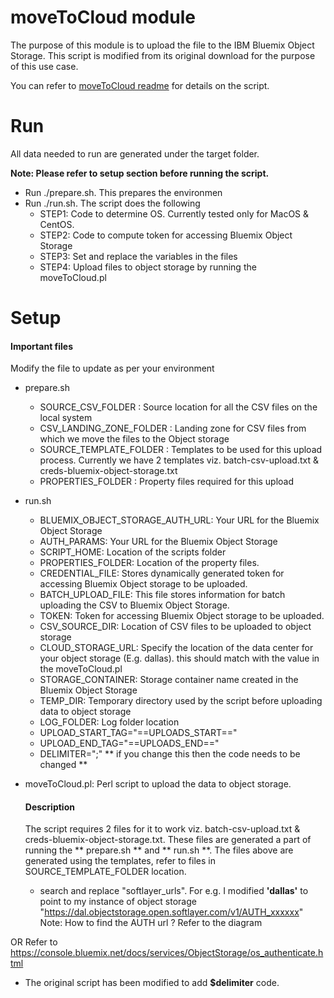 
# moveToCloud module
The purpose of this module is to upload the file to the IBM Bluemix Object Storage. This script is modified from its original download for the purpose of this use case.

You can refer to [moveToCloud readme](https://www.ibm.com/support/knowledgecenter/en/SS6NHC/com.ibm.swg.im.dashdb.doc/learn_how/moveToCloud_readme.html) for details on the script.

# Run
All data needed to run are generated under the target folder. 

**Note: Please refer to setup section before running the script.**

* Run ./prepare.sh. This prepares the environmen
* Run ./run.sh. The script does the following
  - STEP1: Code to determine OS. Currently tested only for MacOS & CentOS.
  - STEP2: Code to compute token for accessing Bluemix Object Storage
  - STEP3: Set and replace the variables in the files
  - STEP4: Upload files to object storage by running the moveToCloud.pl


# Setup
#### Important files

Modify the file to update as per your environment

* prepare.sh
  - SOURCE_CSV_FOLDER : Source location for all the CSV files on the local system
  - CSV_LANDING_ZONE_FOLDER : Landing zone for CSV files from which we move the files to the Object storage
  - SOURCE_TEMPLATE_FOLDER : Templates to be used for this upload process. Currently we have 2 templates viz. batch-csv-upload.txt & creds-bluemix-object-storage.txt
  - PROPERTIES_FOLDER : Property files required for this upload
  
* run.sh
  - BLUEMIX_OBJECT_STORAGE_AUTH_URL: Your URL for the Bluemix Object Storage
  - AUTH_PARAMS: Your URL for the Bluemix Object Storage
  - SCRIPT_HOME: Location of the scripts folder
  - PROPERTIES_FOLDER: Location of the property files.
  - CREDENTIAL_FILE: Stores dynamically generated token for accessing Bluemix Object storage to be uploaded.
  - BATCH_UPLOAD_FILE: This file stores information for batch uploading the CSV to Bluemix Object Storage. 
  - TOKEN: Token for accessing Bluemix Object storage to be uploaded.
  - CSV_SOURCE_DIR: Location of CSV files to be uploaded to object storage
  - CLOUD_STORAGE_URL: Specify the location of the data center for your object storage (E.g. dallas). this should match with the value in the moveToCloud.pl
  - STORAGE_CONTAINER: Storage container name created in the Bluemix Object Storage
  - TEMP_DIR: Temporary directory used by the script before uploading data to object storage
  - LOG_FOLDER: Log folder location
  - UPLOAD_START_TAG="==UPLOADS_START=="
  - UPLOAD_END_TAG="==UPLOADS_END=="
  - DELIMITER=";" ** if you change this then the code needs to be changed **

* moveToCloud.pl: Perl script to upload the data to object storage. 
  #### Description
  The script requires 2 files for it to work viz. batch-csv-upload.txt & creds-bluemix-object-storage.txt. These files are generated a part of running the ** prepare.sh ** and ** run.sh **. The files above are generated using the templates, refer to files in SOURCE_TEMPLATE_FOLDER location.  
  - search and replace "softlayer_urls". For e.g. I modified **'dallas'** to point to my instance of object storage "https://dal.objectstorage.open.softlayer.com/v1/AUTH_xxxxxx"  
Note: How to find the AUTH url ?
Refer to the diagram

OR
Refer to 
https://console.bluemix.net/docs/services/ObjectStorage/os_authenticate.html

  - The original script has been modified to add **$delimiter** code.
  

  



